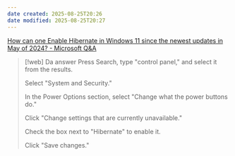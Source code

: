 ```yaml
---
date created: 2025-08-25T20:26
date modified: 2025-08-25T20:27
---
```


[How can one Enable Hibernate in Windows 11 since the newest updates in May of 2024? - Microsoft Q&A](https://learn.microsoft.com/en-us/answers/questions/4023434/how-can-one-enable-hibernate-in-windows-11-since-t) 

> [!web] Da answer
> Press Search, type "control panel," and select it from the results.
> 
> Select "System and Security."
> 
> In the Power Options section, select "Change what the power buttons do."
> 
> Click "Change settings that are currently unavailable."
> 
> Check the box next to "Hibernate" to enable it.
> 
> Click "Save changes."
